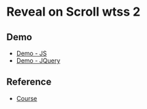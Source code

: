 # Reveal on Scroll wtss 2

## Demo

- [Demo - JS]()
- [Demo - JQuery]()

## Reference

- [Course](https://wtss.tistory.com/447)
